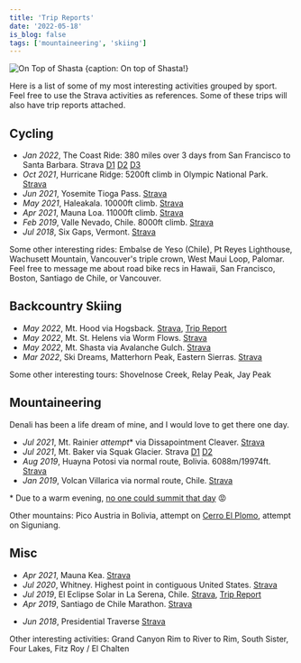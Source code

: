 ```yaml
---
title: 'Trip Reports'
date: '2022-05-18'
is_blog: false
tags: ['mountaineering', 'skiing']
---
```


![On Top of Shasta {caption: On top of Shasta!}](https://lh3.googleusercontent.com/ZP5kbs7vkubyZEYaBKSSHDOug01rsVJwHJ8fLjYywrk7hINl0SYcldNOyKNcByns01xw5zdqcmKjzVk_isGDaWTGdP_blAkoZ0hKqxtaIo6Yk64SDpnGwF57CKg1OTOw7zRZ6WXWOIpTJjc9Rlj0VZXi2B5K7F6_BpjQVAYpAlKh4chCryN8Cb_ALAWw4XNxTfzIQarS3kp7v5vym0ExuLHZqgtoZ1yfieeVS10t3TsZn3U5rJidudUjniMcD56g1CYk3eNyhkn5jvxXwNWlrZMt1Q9sE4P8_Jw5iiqLtBvgil-P17Zq2k7r7ge8CSvsVz6AmZnSYwP-Ef5VC_BtFLE8Kjgqnuh0mhmKJ_xKEoJ8_q1XAWPvrgaAdKA9gFfZXPkGOfGc-4j5UvWwOEHuP9_EhAWCm_oZbL5lupZeFUWvh0DrfOxwmabUcqOaCZd1aWc9ifd5BekvaljINGeftd4isVGuW_gaC37eU7vSGaTCD3jLdNoGTZgKJoGasZTeNkVlXwKxJvpZWqH1R1JUo5A-mgtFCEtCZLC0FFTn5s83ZTf9vouTYQFMYxfpGwc53LHCz2mITWzLcZhgZQIKcA3ovn5NfrOzaarCwCE4kEgQ4ZIPAtEHFMd59L8icWsuaJk5-1bZWsO2tGFanY-6KCsE_hSCexJ_pwpgP0OBOhdt09L0IZWtidHdw8Lwpd1LNmTke-t9PwGsJ_A_pWE40ab0aezqmxSpYmb5HndzVHgB409XSITJ8V92Njscza9X7CShJ_ITSw0lILG6ULqTWAsHUs3wvnbTfRAK=w1226-h919-no)

Here is a list of some of my most interesting activities grouped by sport. Feel free to use the Strava activities as references. Some of these trips will also have trip reports attached.

## Cycling

- *Jan 2022*, The Coast Ride: 380 miles over 3 days from San Francisco to Santa Barbara. Strava [D1](https://www.strava.com/activities/6530083722) [D2](https://www.strava.com/activities/6535905314) [D3](https://www.strava.com/activities/6540755937)
- *Oct 2021*, Hurricane Ridge: 5200ft climb in Olympic National Park. [Strava](https://www.strava.com/activities/6062839766)
- *Jun 2021*, Yosemite Tioga Pass. [Strava](https://www.strava.com/activities/5420609790)
- *May 2021*, Haleakala. 10000ft climb. [Strava](https://www.strava.com/activities/5265697501)
- *Apr 2021*, Mauna Loa. 11000ft climb. [Strava](https://www.strava.com/activities/5187091117)
- *Feb 2019*, Valle Nevado, Chile. 8000ft climb. [Strava](https://www.strava.com/activities/2137462481)
- *Jul 2018*, Six Gaps, Vermont. [Strava](https://www.strava.com/activities/1672779754)

Some other interesting rides: Embalse de Yeso (Chile), Pt Reyes Lighthouse, Wachusett Mountain, Vancouver's triple crown, West Maui Loop, Palomar. Feel free to message me about road bike recs in Hawaii, San Francisco, Boston, Santiago de Chile, or Vancouver.

## Backcountry Skiing

- *May 2022*, Mt. Hood via Hogsback. [Strava](https://www.strava.com/activities/7154437159), [Trip Report](/posts/mt-hood)
- *May 2022*, Mt. St. Helens via Worm Flows. [Strava](https://www.strava.com/activities/7128048861)
- *May 2022*, Mt. Shasta via Avalanche Gulch. [Strava](https://www.strava.com/activities/7089678730)
- *Mar 2022*, Ski Dreams, Matterhorn Peak, Eastern Sierras. [Strava](https://www.strava.com/activities/6888575332)

Some other interesting tours: Shovelnose Creek, Relay Peak, Jay Peak

## Mountaineering

Denali has been a life dream of mine, and I would love to get there one day.

- *Jul 2021*, Mt. Rainier *attempt*\* via Dissapointment Cleaver. [Strava](https://www.strava.com/activities/5718814309)
- *Jul 2021*, Mt. Baker via Squak Glacier. Strava [D1](https://www.strava.com/activities/5701980073) [D2](https://www.strava.com/activities/5702007416)
- *Aug 2019*, Huayna Potosi via normal route, Bolivia. 6088m/19974ft. [Strava](https://www.strava.com/activities/2651542902)
- *Jan 2019*, Volcan Villarica via normal route, Chile. [Strava](https://www.strava.com/activities/2094305696)

\* Due to a warm evening, [no one could summit that day](https://mountrainierclimbing.blogspot.com/2021/07/dc-route-update-731.html) 😡

Other mountains: Pico Austria in Bolivia, attempt on [Cerro El Plomo](/posts/el-plomo), attempt on Siguniang.

## Misc

- *Apr 2021*, Mauna Kea. [Strava](https://www.strava.com/activities/5112187456)
- *Jul 2020*, Whitney. Highest point in contiguous United States. [Strava](https://www.strava.com/activities/3824802590)
- *Jul 2019*, El Eclipse Solar in La Serena, Chile. [Strava](https://www.strava.com/activities/2500805413), [Trip Report](/posts/eclipse)
- *Apr 2019*, Santiago de Chile Marathon. [Strava](https://www.strava.com/activities/2272665421/overview)
<!-- - *Sep 2018*, Beer Mile [Strava](https://www.strava.com/activities/1831378428/) -->
- *Jun 2018*, Presidential Traverse [Strava](https://www.strava.com/activities/1645306066)

Other interesting activities: Grand Canyon Rim to River to Rim, South Sister, Four Lakes, Fitz Roy / El Chalten